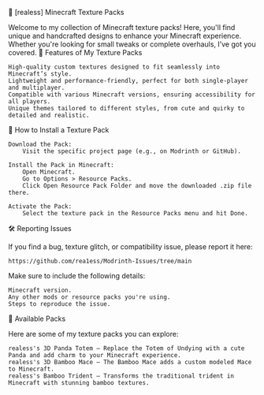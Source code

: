 🎨 [realess] Minecraft Texture Packs

Welcome to my collection of Minecraft texture packs! Here, you'll find unique and handcrafted designs to enhance your Minecraft experience. Whether you're looking for small tweaks or complete overhauls, I’ve got you covered.
🌟 Features of My Texture Packs

    High-quality custom textures designed to fit seamlessly into Minecraft’s style.
    Lightweight and performance-friendly, perfect for both single-player and multiplayer.
    Compatible with various Minecraft versions, ensuring accessibility for all players.
    Unique themes tailored to different styles, from cute and quirky to detailed and realistic.

🚀 How to Install a Texture Pack

    Download the Pack:
        Visit the specific project page (e.g., on Modrinth or GitHub).

    Install the Pack in Minecraft:
        Open Minecraft.
        Go to Options > Resource Packs.
        Click Open Resource Pack Folder and move the downloaded .zip file there.

    Activate the Pack:
        Select the texture pack in the Resource Packs menu and hit Done.

🛠 Reporting Issues

If you find a bug, texture glitch, or compatibility issue, please report it here:

    https://github.com/rea1ess/Modrinth-Issues/tree/main

Make sure to include the following details:

    Minecraft version.
    Any other mods or resource packs you're using.
    Steps to reproduce the issue.

📂 Available Packs

Here are some of my texture packs you can explore:

    realess's 3D Panda Totem – Replace the Totem of Undying with a cute Panda and add charm to your Minecraft experience.
    realess's 3D Bamboo Mace – The Bamboo Mace adds a custom modeled Mace to Minecraft.
    realess's Bamboo Trident – Transforms the traditional trident in Minecraft with stunning bamboo textures.
